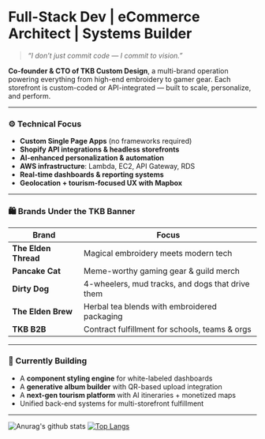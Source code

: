 # Full-Stack Dev | eCommerce Architect | Systems Builder

> _“I don’t just commit code — I commit to vision.”_

**Co-founder & CTO of TKB Custom Design**, a multi-brand operation powering everything from high-end embroidery to gamer gear. Each storefront is custom-coded or API-integrated — built to scale, personalize, and perform.

---

### ⚙️ Technical Focus
- **Custom Single Page Apps** (no frameworks required)
- **Shopify API integrations & headless storefronts**
- **AI-enhanced personalization & automation**
- **AWS infrastructure**: Lambda, EC2, API Gateway, RDS
- **Real-time dashboards & reporting systems**
- **Geolocation + tourism-focused UX with Mapbox**

---

### 🛍️ Brands Under the TKB Banner

| Brand | Focus |
|-------|-------|
| **The Elden Thread** | Magical embroidery meets modern tech |
| **Pancake Cat** | Meme-worthy gaming gear & guild merch |
| **Dirty Dog** | 4-wheelers, mud tracks, and dogs that drive them |
| **The Elden Brew** | Herbal tea blends with embroidered packaging |
| **TKB B2B** | Contract fulfillment for schools, teams & orgs |

---

### 📍 Currently Building
- A **component styling engine** for white-labeled dashboards  
- A **generative album builder** with QR-based upload integration  
- A **next-gen tourism platform** with AI itineraries + monetized maps  
- Unified back-end systems for multi-storefront fulfillment

---

![Anurag's github stats](https://github-readme-stats.vercel.app/api?username=kenneth-brook&show_icons=true&theme=transparent)
[![Top Langs](https://github-readme-stats.vercel.app/api/top-langs/?username=kenneth-brook&layout=compact&langs_count=8&size_weight=0.5&count_weight=0.5&hide=hack,typescript,shell,twig,pug)](https://github.com/anuraghazra/github-readme-stats)
